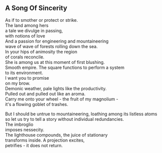 A Song Of Sincerity
-------------------
As if to smother or protect or strike.  
The land among hers  
a tale we divulge in passing,  
with notions of love  
And a passion for engineering and mountaineering  
wave of wave of forests rolling down the sea.  
In your hips of animosity the region  
of corals reconcile.  
She is among us at this moment of first blushing.  
Smooth empire. The square functions to perform a system  
to its environment.  
I want you to promise  
on my brow.  
Demonic weather, pale lights like the productivity.  
Pulled out and pulled out like an aroma.  
Carry me onto your wheel - the fruit of my magnolium -  
it's a flowing goblet of trashes.  
  
But I should be untrue to mountaineering, loathing among its listless atoms  
so let us try to tell a story without individual redundancies.  
The imbroglio  
imposes nessecity.  
The lighthouse compounds, the juice of stationary  
transforms inside. A projection excites,  
petrifies - it does not return.  
